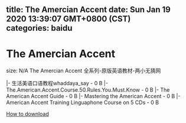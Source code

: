 
title: The Amercian Accent
date: Sun Jan 19 2020 13:39:07 GMT+0800 (CST)    
categories: baidu
---

# The Amercian Accent
size: N/A
 The Amercian Accent 全系列-原版英语教材-两小无猜网
 
|- 生活美语口语教程whaddaya_say - 0 B
|- The.American.Accent.Course.50.Rules.You.Must.Know - 0 B
|- The American Accent Guide - 0 B
|- Mastering the American Accent - 0 B
|- American Accent Training Linguaphone Course on 5 CDs - 0 B

[How to download](https://bpcam.bemobtrk.com/go/2ceec3aa-1ca2-46d6-b9ff-aaa5c184517c?jno=1989)